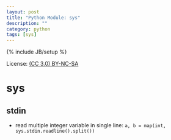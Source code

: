 ```yaml
---
layout: post
title: "Python Module: sys"
description: ""
category: python
tags: [sys]
---
```

{% include JB/setup %}

License: [(CC 3.0) BY-NC-SA](http://creativecommons.org/licenses/by-nc-sa/3.0/)

# sys

## stdin

* read multiple integer variable in single line: `a, b = map(int, sys.stdin.readline().split())`
